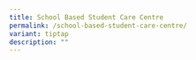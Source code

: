 ```yaml
---
title: School Based Student Care Centre
permalink: /school-based-student-care-centre/
variant: tiptap
description: ""
---
```

